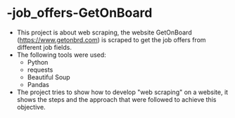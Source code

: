 # -job_offers-GetOnBoard

- This project is about web scraping, the website GetOnBoard (https://www.getonbrd.com) is scraped to get the job offers from different job fields.
- The following tools were used:
  - Python
  - requests
  - Beautiful Soup
  - Pandas
- The project tries to show how to develop "web scraping" on a website, it shows the steps and the approach that were followed to achieve this objective.
